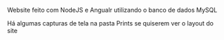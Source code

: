 Website feito com NodeJS e Angualr utilizando o banco de dados MySQL

Há algumas capturas de tela na pasta Prints se quiserem ver o layout do site

